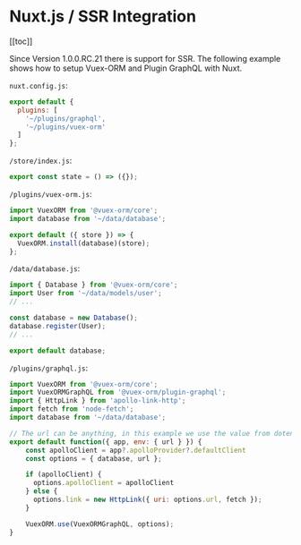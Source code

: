 # Nuxt.js / SSR Integration

[[toc]]

Since Version 1.0.0.RC.21 there is support for SSR. The following example shows how to setup
Vuex-ORM and Plugin GraphQL with Nuxt.

`nuxt.config.js`:

```javascript
export default { 
  plugins: [
    '~/plugins/graphql',
    '~/plugins/vuex-orm'
  ] 
};
```

`/store/index.js`:

```javascript
export const state = () => ({});
```


`/plugins/vuex-orm.js`:

```javascript
import VuexORM from '@vuex-orm/core';
import database from '~/data/database';

export default ({ store }) => {
  VuexORM.install(database)(store);
};

```

`/data/database.js`:

```javascript
import { Database } from '@vuex-orm/core';
import User from '~/data/models/user';
// ...

const database = new Database();
database.register(User);
// ...

export default database;

```


`/plugins/graphql.js`:

```javascript
import VuexORM from '@vuex-orm/core';
import VuexORMGraphQL from '@vuex-orm/plugin-graphql';
import { HttpLink } from 'apollo-link-http';
import fetch from 'node-fetch';
import database from '~/data/database';

// The url can be anything, in this example we use the value from dotenv
export default function({ app, env: { url } }) {
    const apolloClient = app?.apolloProvider?.defaultClient
    const options = { database, url };

    if (apolloClient) {
      options.apolloClient = apolloClient
    } else {
      options.link = new HttpLink({ uri: options.url, fetch });
    }

    VuexORM.use(VuexORMGraphQL, options);
}
```
